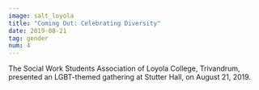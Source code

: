 ```yaml
---
image: salt_loyola
title: "Coming Out: Celebrating Diversity"
date: 2019-08-21
tag: gender
num: 4
---
```

The Social Work Students Association of Loyola College, Trivandrum, presented
an LGBT-themed gathering at Stutter Hall, on August 21, 2019.